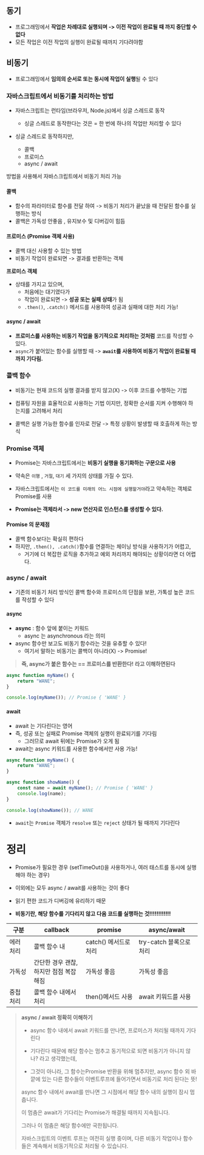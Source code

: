 ## 동기

- 프로그래밍에서 **작업은 차례대로 실행되며 -> 이전 작업이 완료될 때 까지 중단할 수 없다**
- 모든 작업은 이전 작업의 실행이 완료될 때까지 기다려야함

## 비동기

- 프로그래밍에서 **임의의 순서로 또는 동시에 작업이 실행**될 수 있다

### 자바스크립트에서 비동기를 처리하는 방법

- 자바스크립트는 런타임(브라우저, Node.js)에서 싱글 스레드로 동작
    - 싱글 스레드로 동작한다는 것은 = 한 번에 하나의 작업만 처리할 수 있다

- 싱글 스레드로 동작하지만,
    - 콜백
    - 프로미스
    - async / await

방법을 사용해서 자바스크립트에서 비동기 처리 가능

#### 콜백

- 함수의 파라미터로 함수를 전달 하여 -> 비동기 처리가 끝났을 때 전달된 함수를 실행하는 방식
- 콜백은 가독성 안좋음 , 유지보수 및 디버깅이 힘듬

#### 프로미스 (Promise 객체 사용)

- 콜백 대신 사용할 수 있는 방법
- 비동기 작업이 완료되면 -> 결과를 반환하는 객체

**프로미스 객체**

- 상태를 가지고 있으며,
    - 처음에는 대기였다가
    - 작업이 완료되면 -> **성공 또는 실패 상태**가 됨
    - `.then()`, `.catch()` 메서드를 사용하여 성공과 실패에 대한 처리 가능!

#### async / await

- **프로미스를 사용하는 비동기 작업을 동기적으로 처리하는 것처럼** 코드를 작성할 수 있다.
- `async`가 붙어있는 함수를 실행할 때 -> **`await`를 사용하여 비동기 작업이 완료될 때까지 기다림.**

### 콜백 함수

- 비동기는 현재 코드의 실행 결과를 받지 않고(X) -> 이후 코드를 수행하는 기법
- 컴퓨팅 자원을 효율적으로 사용하는 기법 이지만, 정확한 순서를 지켜 수행해야 하는지를 고려해서 처리

- 콜백은 실행 가능한 함수를 인자로 전달 -> 특정 상황이 발생할 때 호출하게 하는 방식

### Promise 객체

- Promise는 자바스크립트에서는 **비동기 실행을 동기화하는 구문으로 사용**

- 약속은 `이행` , `거절`, `대기` 세 가지의 상태를 가질 수 있다.

- 자바스크립트에서는 `이 코드를 미래의 어느 시점에 실행할거야`라고 약속하는 객체로 Promise를 사용
- **Promise는 객체라서 -> new 연산자로 인스턴스를 생성할 수 있다.**

#### Promise 의 문제점

- 콜백 함수보다는 확실히 편하다
- 하지만, `.then(), .catch()`함수를 연결하는 체이닝 방식을 사용하기가 어렵고,
    - 거기에 더 복잡한 로직을 추가하고 예외 처리까지 해야되는 상황이라면 더 어렵다.

### async / await

- 기존의 비동기 처리 방식인 콜백 함수와 프로미스의 단점을 보완, 가톡성 높은 코드를 작성할 수 있다

#### async

- **async** : 함수 앞에 붙이는 키워드
    - async 는 asynchronous 라는 의미
- async 함수만 보고도 비동기 함수라는 것을 유츄할 수 있다!
    - 여기서 말하는 비동기는 콜백이 아니라(X)  -> Promise!

> **즉, async가 붙은 함수는 == 프로미스를 반환한다! 라고 이해하면된다**

```javascript
async function myName() {
    return "WANE";
}

console.log(myName()); // Promise { 'WANE' }
```

#### await

- await 는 기다린다는 영어
- 즉, 성공 또는 실패로 Promise 객체의 실행이 완료되기를 기다림
    - 그러므로 await 뒤에는 Promise가 오게 됨
- await는 async 키워드를 사용한 함수에서만 사용 가능!

```javascript
async function myName() {
    return "WANE";
}

async function showName() {
    const name = await myName(); // Promise { 'WANE' }
    console.log(name);
}

console.log(showName()); // WANE
```

- `await`는 `Promise` 객체가 `resolve` 또는 `reject` 상태가 될 때까지 기다린다

# 정리

- Promise가 필요한 경우 (setTimeOut()을 사용하거나, 여러 태스트를 동시에 실행해야 하는 경우)
- 이외에는 모두 async / await를 사용하는 것이 좋다
- 읽기 편한 코드가 디버깅에 유리하기 때문

- **비동기란, 해당 함수를 기다리지 않고 다음 코드를 실행하는 것!!!!!!!!!!!!**

| 구분    | callback                    | promise         | async/await       |
|-------|-----------------------------|-----------------|-------------------|
| 에러 처리 | 콜백 함수 내                     | catch() 메서드로 처리 | try-catch 블록으로 처리 |
| 가독성   | 간단한 경우 괜찮, <br/>하지만 점점 복잡해짐 | 가독성 좋음          | 가독성 좋음            |
| 중첩 처리 | 콜백 함수 내에서 처리                | then()메서드 사용    | await 키워드를 사용     |

> **async / await 정확히 이해하기**
> - async 함수 내에서 await 키워드를 만나면, 프로미스가 처리될 때까지 기다린다
> - 기다린다 때문에 해당 함수는 멈추고 동기적으로 되면 비동기가 아니지 않나? 라고 생각했는데,
>
> - 그것이 아니라, 그 함수는Promise 반환을 위해 멈추지만, async 함수 외 바깥에 있는 다른 함수들이 이벤트루프에 들어가면서 비동기로 처리 된다는 뜻!
>
> async 함수 내에서 await를 만나면 그 시점에서 해당 함수 내의 실행이 잠시 멈춥니다.
>
> 이 멈춤은 await가 기다리는 Promise가 해결될 때까지 지속됩니다.
>
> 그러나 이 멈춤은 해당 함수에만 국한됩니다.
>
> 자바스크립트의 이벤트 루프는 여전히 실행 중이며, 다른 비동기 작업이나 함수들은 계속해서 비동기적으로 처리될 수 있습니다.
